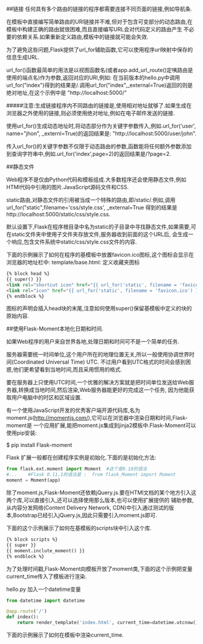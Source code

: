 ##链接
任何具有多个路由的链接的程序都需要连接不同页面的链接,例如导航条.

在模板中直接编写简单路由的URl链接并不难,但对于包含可变部分的动态路由,在模板中构建正确的路由就很困难,而且直接编写URL会对代码定义的路由产生
不必要的依赖关系.如果重新定义路由,模板中的链接就可能会失效.

为了避免这些问题,Flask提供了url_for辅助函数,它可以使用程序url映射中保存的信息生成URL.

url_for()函数最简单的用法是以视图函数名(或者app.add_url_route()定咦路由是使用的端点名)作为参数,返回对应的URl,例如:
在当前版本的hello.py中调用url_for("index")得到的结果是/.调用url_for("index",_external=True)返回的则是绝对地址,在这个示例中是
"http://localhost:5000/"

#####注意:生成链接程序内不同路由的链接是,使用相对地址就够了.如果生成在浏览器之外使用的链接,则必须使用绝对地址,例如在电子邮件发送的链接.

使用url_for()生成动态地址时,将动态部分作为关键字参数传入,例如.url_for('user', name="jhon", _externl=True)的返回结果是:
"http://localhost:5000/user/john".

传入url_for()的关键字参数不仅限于动态路由的参数,函数能将任何额外参数添加到查询字符串中,例如.url_for('index',page=2)的返回结果是/?page=2.

##静态文件

Web程序不是仅由Python代码和模板组成.大多数程序还会使用静态文件,例如HTMl代码中引用的图片.JavaScript源码文件和CSS.

static路由,对静态文件的引用被当成一个特殊的路由,即/static/<filename>.例如,调用url_for("static",filename='css/style.css', _external=True
得到的结果是http://localhost:5000/static/css/style.css.

默认设置下,Flask在程序根目录中名为static的子目录中寻找静态文件,如果需要,可在static文件夹中使用子文件夹存放文件,服务器收到前面的这个URL后,
会生成一个响应,包含文件系统中static/css/style.css文件的内容.

下面的示例展示了如何在程序的基模板中放置favicon.ico图标,这个图标会显示在浏览器的地址栏中:
template/base.html:  定义收藏夹图标

```html
{% block head %}
{{ super() }}
<link rel="shortcut icon" href="{{ url_for('static', filename = 'favicon.ico')}}" type="image/x-icon">
<link rel="icon" href="{{ url_for('static', filename = 'favicon.ico') }}" type="image/x-icon">
{% endblock %}
```
图标的声明会插入head块的末尾,注意如何使用super()保留基模板中定义的块的原始内容.

##使用Flask-Moment本地化日期和时间.

如果Web程序的用户来自世界各地,处理日期和时间可不是一个简单的任务.

服务器需要统一时间单位,这个用户所在的地理位置无关,所以一般使用协调世界时间(Coordinated Universal Time) UTC.
不过用户看到UTC格式的时间会感到困惑,他们更希望看到当地时间,而且采用惯用的格式.

要在服务器上只使用UTC时间,一个优雅的解决方案就是把时间单位发送给Web服务器,转换成当地时间,然后渲染,Web服务器能更好的完成这一个任务,
因为他能获取用户电脑中的时区和区域设置.

有一个使用JavaScript开发的优秀客户端开源代码库,名为moment.js(http://momentjs.com/),它可以在浏览器中渲染日期和时间,Flask-moment是
一个应用扩展,能把moment.js集成到jinja2模板中.Flask-Moment可以使用pip安装:

$ pip install Flask-moment

Flask 扩展一般都在创建程序实例是初始化.下面的是初始化方法:
```python
from flask.ext.moment import Moment  #这个是0.10的语法
#...    #Flask 0.11.1的语法是 :  from flask_Moment import Moment
moment = Moment(app)
```

除了moment.js,Flask-Moment还依赖jQuery.js.要在HTMl文档的某个地方引入这两个库,可以直接引入,还可以选择使用那么版本,也可以使用扩展提供的
辅助参数,从内容分发网络(Content Delivery Network, CDN)中引入通过测试的版本,Bootstrap已经引入jQuery.js,因此只需要引入moment.js即可.

下面的这个示例展示了如何在基模板的scripts块中引入这个库.
```html
{% block scripts %}
{{ super }}
{{ moment.inclute_moment() }}
{% endblock %}
```

为了处理时间戳,Flask-Moment向模板开放了moment类,下面的这个示例把变量current_time传入了模板进行渲染.

hello.py 加入一个datetime变量
```python
from datetime import datetime

@app.route('/')
def index():
    return render_template('index.html', current_time=datetime.utcnow())
```

下面的示例展示了如何在模板中渲染current_time.
























